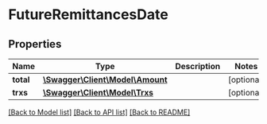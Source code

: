 # FutureRemittancesDate

## Properties
Name | Type | Description | Notes
------------ | ------------- | ------------- | -------------
**total** | [**\Swagger\Client\Model\Amount**](Amount.md) |  | [optional] 
**trxs** | [**\Swagger\Client\Model\Trxs**](Trxs.md) |  | [optional] 

[[Back to Model list]](../../README.md#documentation-for-models) [[Back to API list]](../../README.md#documentation-for-api-endpoints) [[Back to README]](../../README.md)

